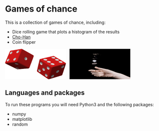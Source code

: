 # Games of chance

This is a collection of games of chance, including:
  * Dice rolling game that plots a histogram of the results
  * [Cho-Han](https://en.wikipedia.org/wiki/Ch%C5%8D-han)
  * Coin flipper

  <img src="dice.png" width="200" height="100">
<span style="color: white;"> : </span>
  <img src="coin_flip.jpg" width="200" height="100">

## Languages and packages
To run these programs you will need Python3 and the following packages:
  * numpy
  * matplotlib
  * random
